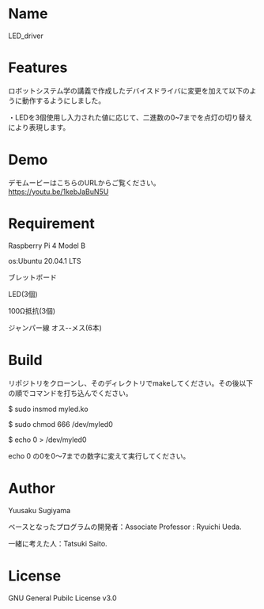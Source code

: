 # Name
LED_driver


# Features

ロボットシステム学の講義で作成したデバイスドライバに変更を加えて以下のように動作するようにしました。


・LEDを3個使用し入力された値に応じて、二進数の0~7までを点灯の切り替えにより表現します。


# Demo


デモムービーはこちらのURLからご覧ください。https://youtu.be/1kebJaBuN5U


# Requirement
Raspberry Pi 4 Model B


os:Ubuntu 20.04.1 LTS


ブレットボード


LED(3個)


100Ω抵抗(3個)


ジャンパー線 オス--メス(6本)


# Build

リポジトリをクローンし、そのディレクトリでmakeしてください。その後以下の順でコマンドを打ち込んでください。


$ sudo insmod myled.ko


$ sudo chmod 666 /dev/myled0


$ echo 0 > /dev/myled0


echo 0 の0を0～7までの数字に変えて実行してください。


# Author

Yuusaku Sugiyama

ベースとなったプログラムの開発者：Associate Professor : Ryuichi Ueda.


一緒に考えた人：Tatsuki Saito.


# License

GNU General Pubilc License v3.0

